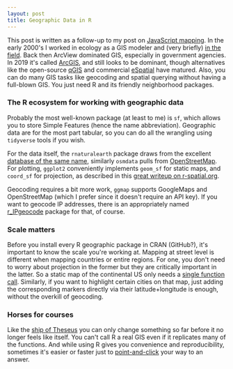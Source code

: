 ```yaml
---
layout: post
title: Geographic Data in R
---
```


This post is written as a follow-up to my post on [JavaScript mapping](https://ptvan.github.io/javascript-interactive-streetmap/). In the early 2000's I worked in ecology as a GIS modeler and (very briefly) [in the field](https://www.fs.usda.gov/colville/). Back then ArcView dominated GIS, especially in government agencies. In 2019 it's called [ArcGIS](https://www.esri.com/en-us/arcgis/products/arcgis-pro/overview), and still looks to be dominant, though alternatives like the open-source [qGIS](https://www.qgis.org) and commercial [eSpatial](https://www.espatial.com/mapping-software) have matured. Also, you can do many GIS tasks like geocoding and spatial querying without having a full-blown GIS. You just need R and its friendly neighborhood packages.

### The R ecosystem for working with geographic data
Probably the most well-known package (at least to me) is `sf`, which allows you to store Simple Features (hence the name abbreviation). Geographic data are for the most part tabular, so you can do all the wrangling using `tidyverse` tools if you wish. 

For the data itself, the `rnaturalearth` package draws from the excellent [database of the same name](http://www.naturalearthdata.com/), similarly `osmdata` pulls from [OpenStreetMap](https://www.openstreetmap.org). For plotting, `ggplot2` conveniently implements `geom_sf` for static maps, and `coord_sf` for projection, as described in this [great writeup on r-spatial.org](https://www.r-spatial.org/r/2018/10/25/ggplot2-sf.html). 

Geocoding requires a bit more work, `ggmap` supports GoogleMaps and OpenStreetMap (which I prefer since it doesn't require an API key). If you want to geocode IP addresses, there is an appropriately named [r_IPgeocode](https://github.com/cengel/r_IPgeocode) package for that, of course.

### Scale matters
Before you install every R geographic package in CRAN (GitHub?), it's important to know the scale you're working at. Mapping at street level is different when mapping countries or entire regions. For one, you don't need to worry about projection in the former but they are critically important in the latter. So a static map of the continental US only needs a [single function call](https://github.com/ptvan/R-snippets/blob/master/geographic_analysis.R). Similarly, if you want to highlight certain cities on that map, just adding the corresponding markers directly via their latitude+longitude is enough, without the overkill of geocoding.

### Horses for courses
Like the [ship of Theseus](https://en.wikipedia.org/wiki/Ship_of_Theseus) you can only change something so far before it no longer feels like itself. You can't call R a real GIS even if it replicates many of the functions. And while using R gives you convenience and reproducibility, sometimes it's easier or faster just to [point-and-click](https://www.qgis.org/en/site/forusers/download.html) your way to an answer.
